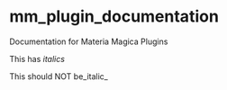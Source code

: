# mm_plugin_documentation
Documentation for Materia Magica Plugins


This has _italics_

This should NOT be_italic_
